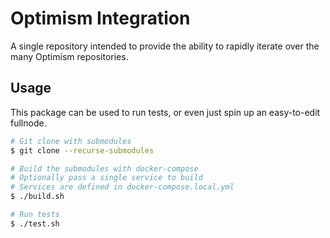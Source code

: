 # Optimism Integration
A single repository intended to provide the ability to rapidly iterate over
the many Optimism repositories.

## Usage
This package can be used to run tests, or even just spin up an easy-to-edit
fullnode.

```bash
# Git clone with submodules
$ git clone --recurse-submodules

# Build the submodules with docker-compose
# Optionally pass a single service to build
# Services are defined in docker-compose.local.yml
$ ./build.sh

# Run tests
$ ./test.sh
```
